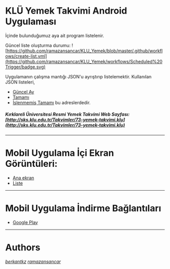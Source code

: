 # KLÜ Yemek Takvimi Android Uygulaması 

İçinde bulunduğumuz aya ait program listelenir.

Güncel liste oluşturma durumu:  ![https://github.com/ramazansancar/KLU_Yemek/blob/master/.github/workflows/create-list.yml](https://github.com/ramazansancar/KLU_Yemek/workflows/Scheduled%20Trigger/badge.svg)

Uygulamanın çalışma mantığı JSON'u ayrıştırıp listelemektir.
Kullanılan JSON listeleri,
- [Güncel Ay](https://raw.githubusercontent.com/ramazansancar/KLU_Yemek/master/list.json)
- [Tamamı](https://raw.githubusercontent.com/ramazansancar/KLU_Yemek/master/list_all.json)
- [İşlenmemiş Tamamı](https://raw.githubusercontent.com/ramazansancar/KLU_Yemek/master/list_raw.json)
bu adreslerdedir.

##### *Kırklareli Üniversitesi Resmi Yemek Takvimi Web Sayfası:* [http://sks.klu.edu.tr/Takvimler/73-yemek-takvimi.klu](http://sks.klu.edu.tr/Takvimler/73-yemek-takvimi.klu)

----------

# Mobil Uygulama İçi Ekran Görüntüleri:
- [Ana ekran](https://i.hizliresim.com/NODvpO.png) 
- [Liste](https://i.hizliresim.com/ROD7P1.png)

----------

# Mobil Uygulama İndirme Bağlantıları
- [Google Play](https://play.google.com/store/apps/details?id=io.github.berkantkz.klu)

----------
# Authors

[_berkantkz_](https://berkantkz.me) [_ramazansancar_](https://www.ramazansancar.com.tr) 
